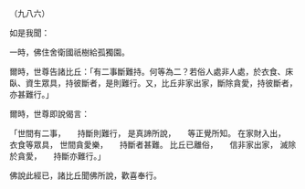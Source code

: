 （九八六）

如是我聞：

一時，佛住舍衛國祇樹給孤獨園。

爾時，世尊告諸比丘：「有二事斷難持。何等為二？若俗人處非人處，於衣食、床臥、資生眾具，持彼斷者，是則難行。又，比丘非家出家，斷除貪愛，持彼斷者，亦甚難行。」

爾時，世尊即說偈言：

「世間有二事，　　持斷則難行，
是真諦所說，　　等正覺所知。
在家財入出，　　衣食等眾具，
世間貪愛樂，　　持斷者甚難。
比丘已離俗，　　信非家出家，
滅除於貪愛，　　持斷亦難行。」

佛說此經已，諸比丘聞佛所說，歡喜奉行。



